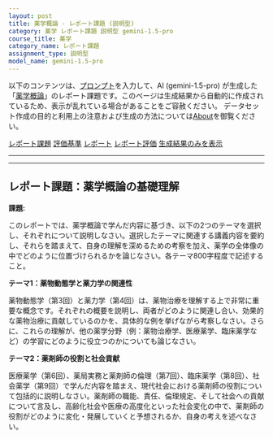 ```yaml
---
layout: post
title: 薬学概論 - レポート課題 (説明型)
category: 薬学 レポート課題 説明型 gemini-1.5-pro
course_title: 薬学
category_name: レポート課題
assignment_type: 説明型
model_name: gemini-1.5-pro
---
```


以下のコンテンツは、[プロンプト](http://127.0.0.1:8000/generated/薬学/gemini-1.5-pro/prompt_レポート課題-説明型.md)を入力して、AI (gemini-1.5-pro) が生成した「[薬学概論](/contents/薬学/)」のレポート課題です。このページは生成結果から自動的に作成されているため、表示が乱れている場合があることをご容赦ください。
データセット作成の目的と利用上の注意および生成の方法については[About](/About)を御覧ください。

[レポート課題](../レポート課題-説明型)
[評価基準](../評価基準-説明型)
[レポート](../レポート-説明型)
[レポート評価](../レポート評価-説明型)
[生成結果のみを表示](http://127.0.0.1:8000/generated/薬学/gemini-1.5-pro/レポート課題-説明型.md)
  

***
***
  
## レポート課題：薬学概論の基礎理解

**課題:**

このレポートでは、薬学概論で学んだ内容に基づき、以下の2つのテーマを選択し、それぞれについて説明しなさい。選択したテーマに関連する講義内容を要約し、それらを踏まえて、自身の理解を深めるための考察を加え、薬学の全体像の中でどのように位置づけられるかを論じなさい。各テーマ800字程度で記述すること。

**テーマ1：薬物動態学と薬力学の関連性**

薬物動態学（第3回）と薬力学（第4回）は、薬物治療を理解する上で非常に重要な概念です。それぞれの概要を説明し、両者がどのように関連し合い、効果的な薬物治療に貢献しているのかを、具体的な例を挙げながら考察しなさい。さらに、これらの理解が、他の薬学分野（例：薬物治療学、医療薬学、臨床薬学など）の学習にどのように役立つのかについても論じなさい。


**テーマ2：薬剤師の役割と社会貢献**

医療薬学（第6回）、薬局実務と薬剤師の倫理（第7回）、臨床薬学（第8回）、社会薬学（第9回）で学んだ内容を踏まえ、現代社会における薬剤師の役割について包括的に説明しなさい。薬剤師の職能、責任、倫理規定、そして社会への貢献について言及し、高齢化社会や医療の高度化といった社会変化の中で、薬剤師の役割がどのように変化・発展していくと予想されるか、自身の考えを述べなさい。
